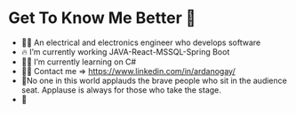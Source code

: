 # Get To Know Me Better 👋
- 👨‍🎓 An electrical and electronics engineer who develops software
- 🔥 I’m currently working JAVA-React-MSSQL-Spring Boot
- 🏃🏻 I’m currently learning on C#
- 🤜🤛 Contact me => https://www.linkedin.com/in/ardanogay/
- 💪No one in this world applauds the brave people who sit in the audience seat. Applause is always for those who take the stage.
- 🤝
